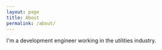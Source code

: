 ```yaml
---
layout: page
title: About
permalink: /about/
---
```


I'm  a development engineer working in the utilities industry. 
